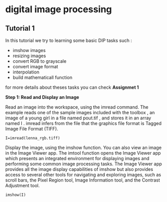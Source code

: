 # digital image processing 
## Tutorial 1
In this tutorial we try to learning some basic DIP tasks such :
- imshow images
- resizing images
- convert RGB to grayscale
- convert image format
- interpolation
- build mathematicall function

for more details about theses tasks you can check **Assignmet 1**

**Step 1: Read and Display an Image**

Read an image into the workspace, using the imread command. 
The example reads one of the sample images included with the toolbox
, an image of a young girl in a file named pout.tif , and stores it in an array named I .
imread infers from the file that the graphics file format is Tagged Image File Format (TIFF).

`I=imread(lenna_rgb.tiff)`

Display the image, using the imshow function. You can also view an image in the Image Viewer app. The imtool function opens the Image Viewer app which presents an integrated environment for displaying images and performing some common image processing tasks. The Image Viewer app provides all the image display capabilities of imshow but also provides access to several other tools for navigating and exploring images, such as scroll bars, the Pixel Region tool, Image Information tool, and the Contrast Adjustment tool.

`imshow(I)`



